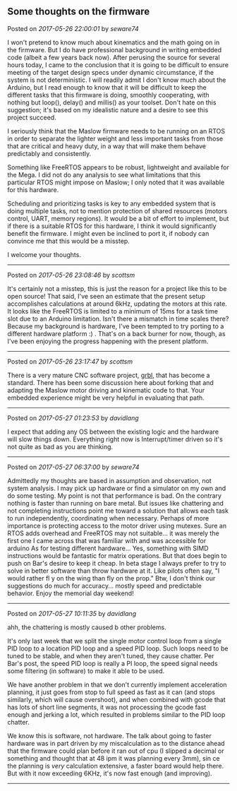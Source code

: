 ## Some thoughts on the firmware
Posted on *2017-05-26 22:00:01* by *seware74*

I won't pretend to know much about kinematics and the math going on in the firmware. But I do have professional background in writing embedded code (albeit a few years back now). After perusing the source for several hours today, I came to the conclusion that it is going to be difficult to ensure meeting of the target design specs under dynamic circumstance, if the system is not deterministic. I will readily admit I don't know much about the Arduino, but I read enough to know that it will be difficult to keep the different tasks that this firmware is doing, smoothly cooperating, with nothing but loop(), delay() and millis() as your toolset. Don't hate on this suggestion; it's based on my idealistic nature and a desire to see this project succeed. 

I seriously think that the Maslow firmware needs to be running on an RTOS in order to separate the lighter weight and less important tasks from those that are critical and heavy duty, in a way that will make them behave predictably and consistently. 

Something like FreeRTOS appears to be robust, lightweight and available for  the Mega. I did not do any analysis to see what limitations that this particular RTOS might impose on Maslow; I only noted that it was available for this hardware. 

Scheduling and prioritizing tasks is key to any embedded system that is doing multiple tasks, not to mention protection of shared resources (motors control, UART, memory regions).  It would be a bit of effort to implement, but if there is a suitable RTOS for this hardware, I think it would significantly benefit the firmware. I might even be inclined to port it, if nobody can convince me that this would be a misstep.

I welcome your thoughts.

---

Posted on *2017-05-26 23:08:46* by *scottsm*

It's certainly not a misstep, this is just the reason for a project like this to be open source! 
That said, I've seen an estimate that the present setup accomplishes calculations at around 6kHz, updating the motors at this rate.
It looks like the FreeRTOS is limited to a minimum of 15ms for a task time slot due to an Arduino limitation. Isn't there a mismatch in time scales there? 
Because my background is hardware, I've been tempted to try porting to a different hardware platform :) . That's on a back burner for now, though, as I've been enjoying the progress happening with the present platform.

---

Posted on *2017-05-26 23:17:47* by *scottsm*

There is a very mature CNC software project, [grbl](https://github.com/grbl/grbl), that has become a standard. There has been some discussion here about forking that and adapting the Maslow motor driving and kinematic code to that. Your embedded experience might be very helpful in evaluating that path.

---

Posted on *2017-05-27 01:23:53* by *davidlang*

I expect that adding any OS between the existing logic and the hardware will slow things down. Everything right now is Interrupt/timer driven so it's not quite as bad as you are thinking.

---

Posted on *2017-05-27 06:37:00* by *seware74*

Admittedly my thoughts are based in assumption and observation, not system analysis. I may pick up hardware or find a simulator on my own and do some  testing.  My point is not that performance is bad. On the contrary nothing is faster than running on bare metal.  But issues like chattering and not completing instructions point me toward a solution that allows each task to run independently, coordinating when necessary. Perhaps of more importance is protecting access to the motor driver using mutexes. 
Sure an RTOS adds overhead and FreeRTOS may not suitable... it was merely the first one I came across that was familiar with and was accessible for arduino
As for testing different hardware... Yes, something with SIMD instructions would be fantastic for matrix operations.  But that does begin to push on Bar's desire to keep it cheap. In beta stage I always prefer to try to solve in better software than throw hardware at it. Like pilots often say,  "I would rather fl y on the wing  than fly on the prop."
Btw, I don't think our suggestions do much for accuracy... mostly speed and predictable behavior.
Enjoy the memorial day weekend!

---

Posted on *2017-05-27 10:11:35* by *davidlang*

ahh, the chattering is mostly caused b other problems.

It's only last week that we split the single motor control loop from a single PID loop to a location PID loop and a speed PID loop. Such loops need to be tuned to be stable, and when they aren't tuned, they cause chatter. Per Bar's post, the speed PID loop is really a PI loop, the speed signal needs some filtering (in software) to make it able to be used.

We have another problem in that we don't currently implement acceleration planning, it just goes from stop to full speed as fast as it can (and stops similarly, which will cause overshoot), and when combined with gcode that has lots of short line segments, it was not processing the gcode fast enough and jerking a lot, which resulted in problems similar to the PID loop chatter.

We know this is software, not hardware. The talk about going to faster hardware was in part driven by my miscalculation as to the distance ahead that the firmware could plan before it ran out of cpu (I slipped a decimal or something and thought that at 48 ipm it was planning every 3mm), sin ce the planning is _very_ calculation extensive, a faster board would help there. But with it now exceeding 6KHz, it's now fast enough (and improving).

---

